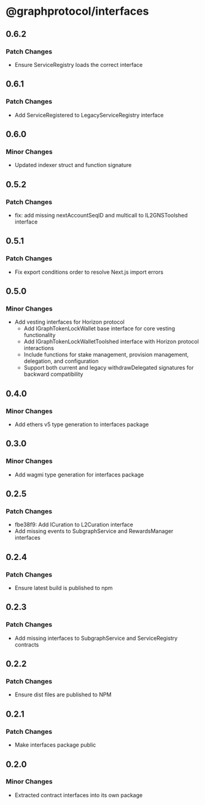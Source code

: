 # @graphprotocol/interfaces

## 0.6.2

### Patch Changes

- Ensure ServiceRegistry loads the correct interface

## 0.6.1

### Patch Changes

- Add ServiceRegistered to LegacyServiceRegistry interface

## 0.6.0

### Minor Changes

- Updated indexer struct and function signature

## 0.5.2

### Patch Changes

- fix: add missing nextAccountSeqID and multicall to IL2GNSToolshed interface

## 0.5.1

### Patch Changes

- Fix export conditions order to resolve Next.js import errors

## 0.5.0

### Minor Changes

- Add vesting interfaces for Horizon protocol
  - Add IGraphTokenLockWallet base interface for core vesting functionality
  - Add IGraphTokenLockWalletToolshed interface with Horizon protocol interactions
  - Include functions for stake management, provision management, delegation, and configuration
  - Support both current and legacy withdrawDelegated signatures for backward compatibility

## 0.4.0

### Minor Changes

- Add ethers v5 type generation to interfaces package

## 0.3.0

### Minor Changes

- Add wagmi type generation for interfaces package

## 0.2.5

### Patch Changes

- fbe38f9: Add ICuration to L2Curation interface
- Add missing events to SubgraphService and RewardsManager interfaces

## 0.2.4

### Patch Changes

- Ensure latest build is published to npm

## 0.2.3

### Patch Changes

- Add missing interfaces to SubgraphService and ServiceRegistry contracts

## 0.2.2

### Patch Changes

- Ensure dist files are published to NPM

## 0.2.1

### Patch Changes

- Make interfaces package public

## 0.2.0

### Minor Changes

- Extracted contract interfaces into its own package
